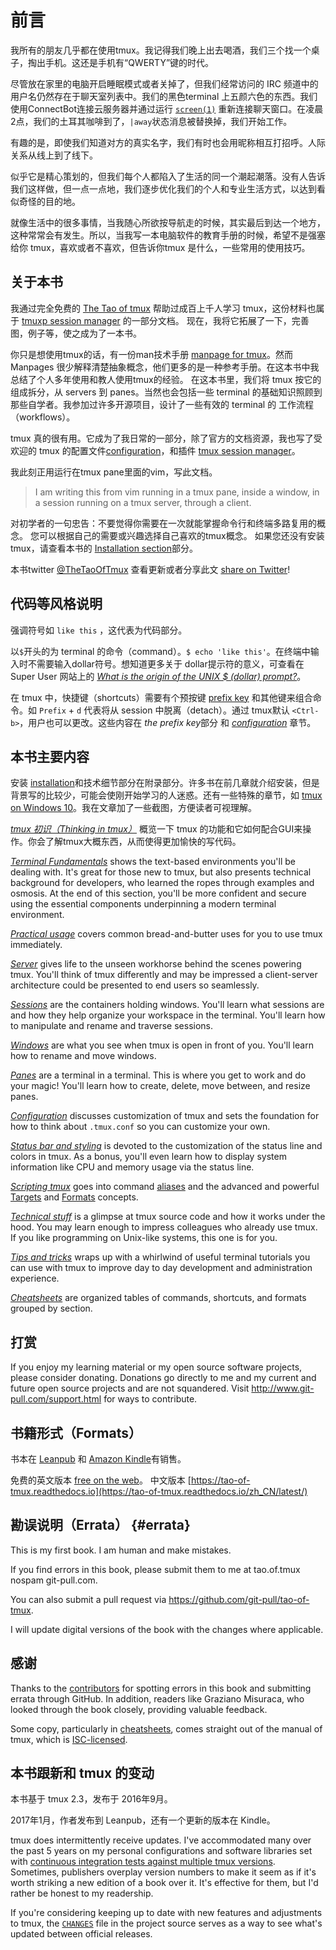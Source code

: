 


# 前言 

我所有的朋友几乎都在使用tmux。我记得我们晚上出去喝酒，我们三个找一个桌子，掏出手机。这还是手机有“QWERTY”键的时代。

尽管放在家里的电脑开启睡眠模式或者关掉了，但我们经常访问的 IRC 频道中的用户名仍然存在于聊天室列表中。我们的黑色terminal 上五颜六色的东西。我们使用ConnectBot连接云服务器并通过运行 [`screen(1)`](https://en.wikipedia.org/wiki/GNU_Screen) 重新连接聊天窗口。在凌晨2点，我们的土耳其咖啡到了，`|away`状态消息被替换掉，我们开始工作。

有趣的是，即使我们知道对方的真实名字，我们有时也会用昵称相互打招呼。人际关系从线上到了线下。


似乎它是精心策划的，但我们每个人都陷入了生活的同一个潮起潮落。没有人告诉我们这样做，但一点一点地，我们逐步优化我们的个人和专业生活方式，以达到看似奇怪的目的地。

就像生活中的很多事情，当我随心所欲按导航走的时候，其实最后到达一个地方，这种常常会有发生。所以，当我写一本电脑软件的教育手册的时候，希望不是强塞给你 tmux，喜欢或者不喜欢，但告诉你tmux 是什么，一些常用的使用技巧。



## 关于本书

我通过完全免费的 [The Tao of tmux](https://tmuxp.git-pull.com/en/latest/about_tmux.html) 帮助过成百上千人学习 tmux，这份材料也属于 [tmuxp session manager](https://github.com/tony/tmuxp) 的一部分文档。
现在，我将它拓展了一下，完善图，例子等，使之成为了一本书。

你只是想使用tmux的话，有一份man技术手册  [manpage for tmux](http://man.openbsd.org/OpenBSD-current/man1/tmux.1)。然而 Manpages 很少解释清楚抽象概念，他们更多的是一种参考手册。在这本书中我总结了个人多年使用和教人使用tmux的经验。
在这本书里，我们将 tmux 按它的组成拆分，从 servers 到 panes。当然也会包括一些 terminal 的基础知识照顾到那些自学者。我参加过许多开源项目，设计了一些有效的 terminal 的 工作流程 （workflows）。

tmux 真的很有用。它成为了我日常的一部分，除了官方的文档资源，我也写了受欢迎的  tmux 的配置文件[configuration](https://github.com/tony/tmux-config)，和插件 [tmux session manager](https://tmuxp.git-pull.com)。

我此刻正用运行在tmux pane里面的vim，写此文档。
> I am writing this from vim running in a tmux pane, inside a window, in a session running on a tmux server, through a client.


对初学者的一句忠告：不要觉得你需要在一次就能掌握命令行和终端多路复用的概念。 您可以根据自己的需要或兴趣选择自己喜欢的tmux概念。 如果您还没有安装tmux，请查看本书的 [Installation section](99-installation.md)部分。

本书twitter [@TheTaoOfTmux](https://twitter.com/TheTaoOfTmux) 查看更新或者分享此文 [share on Twitter](https://twitter.com/intent/tweet?text=I%27m%20reading%20The%20Tao%20of%20tmux%20online%20at&url=https://leanpub.com/the-tao-of-tmux/read&hashtags=tmux&via=TheTaoOfTmux)!

## 代码等风格说明

强调符号如 `like this` ，这代表为代码部分。

以`$`开头的为 terminal 的命令（command）。`$ echo 'like this'`。在终端中输入时不需要输入dollar符号。想知道更多关于 dollar提示符的意义，可查看在  Super User 网站上的 [*What is the origin of the UNIX $ (dollar) prompt?*](https://superuser.com/questions/57575/what-is-the-origin-of-the-unix-dollar-prompt)。

在 tmux 中，快捷键（shortcuts）需要有个预按键 [prefix key](03-practical-usage.md) 和其他键来组合命令。如  `Prefix` + `d` 代表将从 session 中脱离（detach）。通过 tmux默认 `<Ctrl-b>`，用户也可以更改。这些内容在 *the prefix key*部分 和  [*configuration*](08-configuration.md) 章节。



## 本书主要内容

安装 [installation](http://man.openbsd.org/OpenBSD-current/man1/tmux.1)和技术细节部分在附录部分。许多书在前几章就介绍安装，但是背景写的比较少，可能会使刚开始学习的人迷惑。还有一些特殊的章节，如  [tmux on Windows 10](99-windows-bash.md)。我在文章加了一些截图，方便读者可视理解。

[*tmux 初识（Thinking in tmux）*](01-thinking-tmux.md) 概览一下 tmux 的功能和它如何配合GUI来操作。你会了解tmux大概东西，从而使得更加愉快的写代码。

[*Terminal Fundamentals*](02-terminal-fundamentals.md) shows the text-based environments you'll be dealing with. It's great for those new to tmux, but also presents technical background for developers, who learned the ropes through examples and osmosis. At the end of this section, you'll be more confident and secure using the essential components underpinning a modern terminal environment.

[*Practical usage*](03-practical-usage.md) covers common bread-and-butter uses for
you to use tmux immediately.

[*Server*](04-server.md) gives life to the unseen workhorse behind the scenes
powering tmux. You'll think of tmux differently and may be impressed a
client-server architecture could be presented to end users so seamlessly.

[*Sessions*](05-session.md) are the containers holding windows. You'll learn what
sessions are and how they help organize your workspace in the terminal. You'll
learn how to manipulate and rename and traverse sessions.

[*Windows*](06-window.md) are what you see when tmux is open in front of you.
You'll learn how to rename and move windows. 

[*Panes*](07-pane.md) are a terminal in a terminal. This is where you get to work and
do your magic! You'll learn how to create, delete, move between, and resize
panes.

[*Configuration*](08-configuration.md) discusses customization of tmux and sets the
foundation for how to think about `.tmux.conf` so you can customize your own.

[*Status bar and styling*](09-status-bar.md) is devoted to the customization
of the status line and colors in tmux. As a bonus, you'll even learn how to
display system information like CPU and memory usage via the status line.

[*Scripting tmux*](10-scripting.md) goes into command [aliases](#aliases)
and the advanced and powerful [Targets](#targets) and [Formats](#formats)
concepts.

[*Technical stuff*](#technical-stuff) is a glimpse at tmux source code and how it
works under the hood. You may learn enough to impress colleagues who already use
tmux. If you like programming on Unix-like systems, this one is for you.

[*Tips and tricks*](11-tips-and-tricks.md) wraps up with a whirlwind of useful
terminal tutorials you can use with tmux to improve day to day development and
administration experience.

[*Cheatsheets*](99-cheatsheets.md) are organized tables of commands,
shortcuts, and formats grouped by section.

## 打赏

If you enjoy my learning material or my open source software projects, please
consider donating. Donations go directly to me and my current and future open source
projects and are not squandered. Visit <http://www.git-pull.com/support.html>
for ways to contribute.

## 书籍形式（Formats）

书本在 [Leanpub](https://leanpub.com/the-tao-of-tmux) 和 [Amazon Kindle](http://amzn.to/2gPfRhC)有销售。

免费的英文版本 [free on the web](https://leanpub.com/the-tao-of-tmux/read)。
中文版本 [https://tao-of-tmux.readthedocs.io](https://tao-of-tmux.readthedocs.io/zh_CN/latest/)

## 勘误说明（Errata） {#errata}

This is my first book. I am human and make mistakes.

If you find errors in this book, please submit them to me at tao.of.tmux <AT>
nospam git-pull.com.

You can also submit a pull request via <https://github.com/git-pull/tao-of-tmux>.

I will update digital versions of the book with the changes where applicable.

## 感谢

Thanks to the [contributors](https://github.com/git-pull/tao-of-tmux/graphs/contributors)
for spotting errors in this book and submitting errata through GitHub. In
addition, readers like Graziano Misuraca, who looked through the book closely,
providing valuable feedback.

Some copy, particularly in [cheatsheets](#appendix-cheatsheets), comes straight out
of the manual of tmux, which is [ISC-licensed](https://github.com/tmux/tmux/blob/master/COPYING).

## 本书跟新和 tmux 的变动

本书基于 tmux 2.3，发布于 2016年9月。

2017年1月，作者发布到 Leanpub，还有一个更新的版本在 Kindle。

tmux does intermittently receive updates. I've accommodated many over the past 5
years on my personal configurations and software libraries set with [continuous integration tests against multiple tmux versions](https://github.com/tony/libtmux/blob/master/.travis.yml).
Sometimes, publishers overplay version numbers to make it seem as if it's worth
striking a new edition of a book over it. It's effective for them, but I'd
rather be honest to my readership.

If you're considering keeping up to date with new features and adjustments to tmux,
the [`CHANGES`](https://github.com/tmux/tmux/blob/master/CHANGES) file in the
project source serves as a way to see what's updated between official releases.
